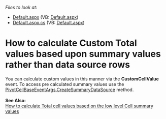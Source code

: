 <!-- default file list -->
*Files to look at*:

* [Default.aspx](./CS/WebSite/Default.aspx) (VB: [Default.aspx](./VB/WebSite/Default.aspx))
* [Default.aspx.cs](./CS/WebSite/Default.aspx.cs) (VB: [Default.aspx](./VB/WebSite/Default.aspx))
<!-- default file list end -->
# How to calculate Custom Total values based upon summary values rather than data source rows


<p>You can calculate custom values in this manner via the <strong>CustomCellValue</strong> event. To access pre calculated summary values use the <a href="http://documentation.devexpress.com/#AspNet/DevExpressWebASPxPivotGridPivotCellBaseEventArgs_CreateSummaryDataSourcetopic"> <br /> PivotCellBaseEventArgs.CreateSummaryDataSource</a> method.<br /><br /><b>See Also:</b> <br /><a href="https://www.devexpress.com/Support/Center/p/T158425">How to calculate Total cell values based on the low level Сell summary values</a> </p>

<br/>


